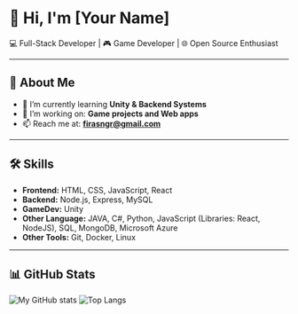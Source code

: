 # 👋 Hi, I'm [Your Name]

💻 Full-Stack Developer | 🎮 Game Developer | 🌐 Open Source Enthusiast  

---

## 🚀 About Me
- 🌱 I’m currently learning **Unity & Backend Systems**  
- 🔭 I’m working on: **Game projects and Web apps**  
- 📫 Reach me at: **firasngr@gmail.com**  

---

## 🛠️ Skills
- **Frontend:** HTML, CSS, JavaScript, React  
- **Backend:** Node.js, Express, MySQL  
- **GameDev:** Unity
- **Other Language:** JAVA, C#, Python, JavaScript (Libraries: React, NodeJS), SQL, MongoDB, Microsoft Azure
- **Other Tools:** Git, Docker, Linux  

---

## 📊 GitHub Stats
![My GitHub stats](https://github-readme-stats.vercel.app/api?username=firas988&show_icons=true&theme=radical) ![Top Langs](https://github-readme-stats.vercel.app/api/top-langs/?username=firas988&layout=compact&theme=radical)




<!--
**firas988/firas988** is a ✨ _special_ ✨ repository because its `README.md` (this file) appears on your GitHub profile.

Here are some ideas to get you started:

- 🔭 I’m currently working on ...
- 🌱 I’m currently learning ...
- 👯 I’m looking to collaborate on ...
- 🤔 I’m looking for help with ...
- 💬 Ask me about ...
- 📫 How to reach me: ...
- 😄 Pronouns: ...
- ⚡ Fun fact: ...
-->
